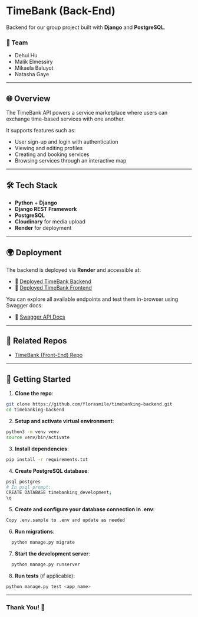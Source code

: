 # TimeBank (Back-End)

Backend for our group project built with **Django** and **PostgreSQL**.

### 🤝 Team

* Dehui Hu
* Malik Elmessiry
* Mikaela Baluyot
* Natasha Gaye

---

## 🌐 Overview

The TimeBank API powers a service marketplace where users can exchange time-based services with one another.

It supports features such as:

- User sign-up and login with authentication
- Viewing and editing profiles
- Creating and booking services
- Browsing services through an interactive map

---

## 🛠 Tech Stack

- **Python** + **Django**
- **Django REST Framework**
- **PostgreSQL**
- **Cloudinary** for media upload
- **Render** for deployment

---


## 🌍 Deployment

The backend is deployed via **Render** and accessible at:

- 🔗 [Deployed TimeBank Backend](https://timebanking-backend.onrender.com)
- 🔗 [Deployed TimeBank Frontend](https://timebanking-frontend.onrender.com/)

You can explore all available endpoints and test them in-browser using Swagger docs:

- 🔗 [Swagger API Docs](https://timebanking-backend.onrender.com/api/docs/)


---

## 📌 Related Repos

- [TimeBank (Front-End) Repo](https://github.com/malikelmessiry/timebanking-frontend)

---

## 🚀 Getting Started

1. **Clone the repo**:

```bash
git clone https://github.com/florasmile/timebanking-backend.git
cd timebanking-backend
```

2. **Setup and activate virtual environment**:
```bash
python3 -m venv venv
source venv/bin/activate
```

3. **Install dependencies**:
```bash
pip install -r requirements.txt
```

4. **Create PostgreSQL database**:
```bash
psql postgres
# In psql prompt:
CREATE DATABASE timebanking_development;
\q
```

5. **Create and configure your database connection in .env**:
```bash
Copy .env.sample to .env and update as needed
```

6. **Run migrations**:
```bash
  python manage.py migrate
```

7. **Start the development server**:
```bash
  python manage.py runserver
```

8. **Run tests** (if applicable):
```bash
python manage.py test <app_name>
```

---

### Thank You! 🤝
